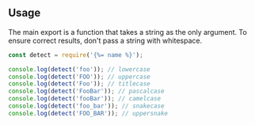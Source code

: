 ## Usage

The main export is a function that takes a string as the only argument. To ensure correct results, don't pass a string with whitespace.

```js
const detect = require('{%= name %}');

console.log(detect('foo')); // lowercase
console.log(detect('FOO')); // uppercase
console.log(detect('Foo')); // titlecase
console.log(detect('FooBar')); // pascalcase
console.log(detect('fooBar')); // camelcase
console.log(detect('foo_bar')); // snakecase
console.log(detect('FOO_BAR')); // uppersnake
```

